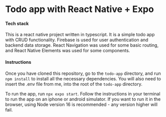 # Todo app with React Native + Expo

#### Tech stack

This is a react native project written in typescript. It is a simple todo app with CRUD functionality. 
Firebase is used for user authentication and backend data storage.
React Navigation was used for some basic routing, and React Native Elements was used for some components.

#### Instructions
Once you have cloned this repository, go to the ```todo-app``` directory, and run ```npm install``` to install all the necessary dependencies. You will also need to insert the .env file from me, into the root of the ```todo-app``` directory.

To run the app, run ```npx expo start```. Follow the instructions in your terminal to run the app on an iphone or android simulator. If you want to run it in the browser, using Node version 16 is recommended - any version higher will fail.
